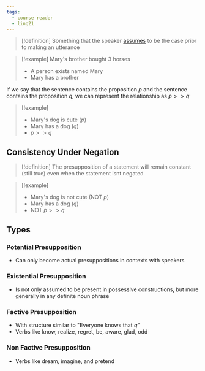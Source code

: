 ```yaml
---
tags:
  - course-reader
  - ling21
---
```

>[!definition]
>Something that the speaker [assumes](../Introduction%20to%20Critical%20Thinking.md#Assumption) to be the case prior to making an utterance

>[!example]
>Mary's brother bought 3 horses
>- A person exists named Mary
>- Mary has a brother

If we say that the sentence contains the proposition $p$ and the sentence contains the proposition $q$, we can represent the relationship as $p >> q$ 
>[!example]
>- Mary's dog is cute ($p$)
>- Mary has a dog ($q$)
>- $p >> q$
## Consistency Under Negation
>[!definition]
>The presupposition of a statement will remain constant (still true) even when the statement isnt negated

>[!example]
>- Mary's dog is not cute (NOT $p$)
>- Mary has a dog ($q$)
>- NOT $p >> q$

## Types
### Potential Presupposition
- Can only become actual presuppositions in contexts with speakers
### Existential Presupposition
- Is not only assumed to be present in possessive constructions, but more generally in any definite noun phrase
### Factive Presupposition
- With structure similar to "Everyone knows that $q$"
- Verbs like know, realize, regret, be, aware, glad, odd
### Non Factive Presupposition
- Verbs like dream, imagine, and pretend